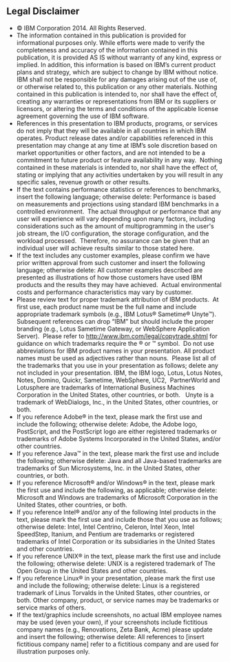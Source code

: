 ##  Legal Disclaimer

- © IBM Corporation 2014. All Rights Reserved.
- The information contained in this publication is provided for informational purposes only. While efforts were made to verify the completeness and accuracy of the information contained in this publication, it is provided AS IS without warranty of any kind, express or implied. In addition, this information is based on IBM’s current product plans and strategy, which are subject to change by IBM without notice. IBM shall not be responsible for any damages arising out of the use of, or otherwise related to, this publication or any other materials. Nothing contained in this publication is intended to, nor shall have the effect of, creating any warranties or representations from IBM or its suppliers or licensors, or altering the terms and conditions of the applicable license agreement governing the use of IBM software.
- References in this presentation to IBM products, programs, or services do not imply that they will be available in all countries in which IBM operates. Product release dates and/or capabilities referenced in this presentation may change at any time at IBM’s sole discretion based on market opportunities or other factors, and are not intended to be a commitment to future product or feature availability in any way.  Nothing contained in these materials is intended to, nor shall have the effect of, stating or implying that any activities undertaken by you will result in any specific sales, revenue growth or other results.
- If the text contains performance statistics or references to benchmarks, insert the following language; otherwise delete:
Performance is based on measurements and projections using standard IBM benchmarks in a controlled environment.  The actual throughput or performance that any user will experience will vary depending upon many factors, including considerations such as the amount of multiprogramming in the user's job stream, the I/O configuration, the storage configuration, and the workload processed.  Therefore, no assurance can be given that an individual user will achieve results similar to those stated here.
- If the text includes any customer examples, please confirm we have prior written approval from such customer and insert the following language; otherwise delete:
All customer examples described are presented as illustrations of how those customers have used IBM products and the results they may have achieved.  Actual environmental costs and performance characteristics may vary by customer.
- Please review text for proper trademark attribution of IBM products.  At first use, each product name must be the full name and include appropriate trademark symbols (e.g., IBM Lotus® Sametime® Unyte™).  Subsequent references can drop “IBM” but should include the proper branding (e.g., Lotus Sametime Gateway, or WebSphere Application Server).  Please refer to http://www.ibm.com/legal/copytrade.shtml for guidance on which trademarks require the ® or ™ symbol.  Do not use abbreviations for IBM product names in your presentation. All product names must be used as adjectives rather than nouns.  Please list all of the trademarks that you use in your presentation as follows; delete any not included in your presentation. IBM, the IBM logo, Lotus, Lotus Notes, Notes, Domino, Quickr, Sametime, WebSphere, UC2,  PartnerWorld and Lotusphere are trademarks of International Business Machines Corporation in the United States, other countries, or both.   Unyte is a trademark of WebDialogs, Inc., in the United States, other countries, or both.
- If you reference Adobe® in the text, please mark the first use and include the following; otherwise delete:
Adobe, the Adobe logo, PostScript, and the PostScript logo are either registered trademarks or trademarks of Adobe Systems Incorporated in the United States, and/or other countries.
- If you reference Java™ in the text, please mark the first use and include the following; otherwise delete:
Java and all Java-based trademarks are trademarks of Sun Microsystems, Inc. in the United States, other countries, or both.
- If you reference Microsoft® and/or Windows® in the text, please mark the first use and include the following, as applicable; otherwise delete:
Microsoft and Windows are trademarks of Microsoft Corporation in the United States, other countries, or both.
- If you reference Intel® and/or any of the following Intel products in the text, please mark the first use and include those that you use as follows; otherwise delete:
Intel, Intel Centrino, Celeron, Intel Xeon, Intel SpeedStep, Itanium, and Pentium are trademarks or registered trademarks of Intel Corporation or its subsidiaries in the United States and other countries.
- If you reference UNIX® in the text, please mark the first use and include the following; otherwise delete:
UNIX is a registered trademark of The Open Group in the United States and other countries.
- If you reference Linux® in your presentation, please mark the first use and include the following; otherwise delete:
Linux is a registered trademark of Linus Torvalds in the United States, other countries, or both. Other company, product, or service names may be trademarks or service marks of others.
- If the text/graphics include screenshots, no actual IBM employee names may be used (even your own), if your screenshots include fictitious company names (e.g., Renovations, Zeta Bank, Acme) please update and insert the following; otherwise delete: All references to [insert fictitious company name] refer to a fictitious company and are used for illustration purposes only.
